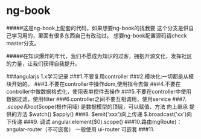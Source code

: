 ng-book
=======
#####这是ng-book上配套的代码，如果想要ng-book的找我要
这个分支是供自己学习用的，里面有很多东西自己有改动过。
想要ng-book配置源码请check master分支。

#####在知识爆炸的年代，我们不愿成为知识的过客，拥抱开源文化，发挥社区的力量，让我们获得自我提升。

###angularjs 1.x学习记录
###1.不要复用controller
###2.模块化:一切都是从模块开始的。
###3.不要在controller中操作dom,使用指令去做
###4.不要在controller中做数据格式化，使用表单控件去操作
###5.不要在controller中使用数据过滤，使用filter
###6.controller之间不要互相调用，使用service
###7. $.scope和$rootScope(根作用域) 是数据模型的顶层，可以赋值、方法  向上继承  提供的方法 $watch()  $apply()
###8. $emit('xxx')向上传递  $.broadcast('xx')向下传递
###9. 调试  angular.element($0).scope()
###10.路由(ngRoute)：angular-router（不可嵌套）  一般使用 ui-router 可嵌套
###11.